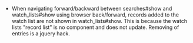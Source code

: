 * When navigating forward/backward between searches#show and watch_lists#show
  using browser back/forward, records added to the watch list are not shown in
  watch_lists#show. This is because the watch lists "record list" is no component
  and does not update. Removing of entries is a jquery hack.
